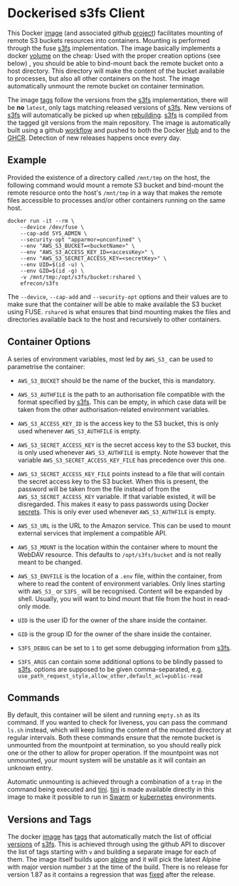 # Dockerised s3fs Client

This Docker [image] (and associated github [project]) facilitates mounting of
remote S3 buckets resources into containers. Mounting is performed through the
fuse [s3fs] implementation. The image basically implements a docker [volume] on
the cheap: Used with the proper creation options (see below) , you should be
able to bind-mount back the remote bucket onto a host directory. This directory
will make the content of the bucket available to processes, but also all other
containers on the host. The image automatically unmount the remote bucket on
container termination.

  [image]: https://hub.docker.com/r/efrecon/s3fs
  [project]: https://github.com/efrecon/docker-s3fs-client
  [s3fs]: https://github.com/s3fs-fuse/s3fs-fuse
  [volume]: https://docs.docker.com/storage/

The image [tags] follow the versions from the [s3fs] implementation, there will
be **no** `latest`, only tags matching released versions of [s3fs]. New versions
of [s3fs] will automatically be picked up when [rebuilding]. [s3fs] is compiled
from the tagged git versions from the main repository. The image is
automatically built using a github [workflow] and pushed to both the Docker
[Hub][image] and to the [GHCR]. Detection of new releases happens once every
day.

  [tags]: https://cloud.docker.com/repository/docker/efrecon/s3fs/tags
  [rebuilding]: ./hooks/build
  [workflow]: ./.github/workflows/docker.yml
  [GHCR]: https://github.com/efrecon/docker-s3fs-client/pkgs/container/s3fs

## Example

Provided the existence of a directory called `/mnt/tmp` on the host, the
following command would mount a remote S3 bucket and bind-mount the remote
resource onto the host's `/mnt/tmp` in a way that makes the remote files
accessible to processes and/or other containers running on the same host.

```Shell
docker run -it --rm \
    --device /dev/fuse \
    --cap-add SYS_ADMIN \
    --security-opt "apparmor=unconfined" \
    --env "AWS_S3_BUCKET=<bucketName>" \
    --env "AWS_S3_ACCESS_KEY_ID=<accessKey>" \
    --env "AWS_S3_SECRET_ACCESS_KEY=<secretKey>" \
    --env UID=$(id -u) \
    --env GID=$(id -g) \
    -v /mnt/tmp:/opt/s3fs/bucket:rshared \
    efrecon/s3fs
```

The `--device`, `--cap-add` and `--security-opt` options and their values are to
make sure that the container will be able to make available the S3 bucket
using FUSE. `rshared` is what ensures that bind mounting makes the files and
directories available back to the host and recursively to other containers.

## Container Options

A series of environment variables, most led by `AWS_S3_` can be used to
parametrise the container:

* `AWS_S3_BUCKET` should be the name of the bucket, this is mandatory.
* `AWS_S3_AUTHFILE` is the path to an authorisation file compatible with the
  format specified by [s3fs]. This can be empty, in which case data will be
  taken from the other authorisation-related environment variables.
* `AWS_S3_ACCESS_KEY_ID` is the access key to the S3 bucket, this is only used
  whenever `AWS_S3_AUTHFILE` is empty.
* `AWS_S3_SECRET_ACCESS_KEY` is the secret access key to the S3 bucket, this is
  only used whenever `AWS_S3_AUTHFILE` is empty. Note however that the variable
  `AWS_S3_SECRET_ACCESS_KEY_FILE` has precedence over this one.
* `AWS_S3_SECRET_ACCESS_KEY_FILE` points instead to a file that will contain the
  secret access key to the S3 bucket. When this is present, the password will be
  taken from the file instead of from the `AWS_S3_SECRET_ACCESS_KEY` variable.
  If that variable existed, it will be disregarded. This makes it easy to pass
  passwords using Docker [secrets]. This is only ever used whenever
  `AWS_S3_AUTHFILE` is empty.
* `AWS_S3_URL` is the URL to the Amazon service. This can be used to mount
  external services that implement a compatible API.
* `AWS_S3_MOUNT` is the location within the container where to mount the
  WebDAV resource. This defaults to `/opt/s3fs/bucket` and is not really meant to
  be changed.
* `AWS_S3_ENVFILE` is the location of a `.env` file, within the container, from
  where to read the content of environment variables. Only lines starting with
  `AWS_S3_` or `S3FS_` will be recognised. Content will be expanded by shell.
  Usually, you will want to bind mount that file from the host in read-only
  mode.
* `UID` is the user ID for the owner of the share inside the container.
* `GID` is the group ID for the owner of the share inside the container.
* `S3FS_DEBUG` can be set to `1` to get some debugging information from [s3fs].
* `S3FS_ARGS` can contain some additional options to be blindly passed to
  [s3fs]. options are supposed to be given comma-separated, e.g.
  `use_path_request_style,allow_other,default_acl=public-read`

  [secrets]: https://docs.docker.com/engine/swarm/secrets/

## Commands

By default, this container will be silent and running `empty.sh` as its command.
If you wanted to check for liveness, you can pass the command `ls.sh` instead,
which will keep listing the content of the mounted directory at regular
intervals. Both these commands ensure that the remote bucket is unmounted from
the mountpoint at termination, so you should really pick one or the other to
allow for proper operation. If the mountpoint was not unmounted, your mount
system will be unstable as it will contain an unknown entry.

Automatic unmounting is achieved through a combination of a `trap` in the
command being executed and [tini]. [tini] is made available directly in this
image to make it possible to run in [Swarm][swarm] or [kubernetes] environments.

  [tini]: https://github.com/krallin/tini
  [swarm]: https://docs.docker.com/engine/swarm/
  [kubernetes]: https://kubernetes.io/

## Versions and Tags

The docker [image] has [tags] that automatically match the list of official
[versions] of [s3fs]. This is achieved through using the github API to discover
the list of tags starting with `v` and building a separate image for each of
them. The image itself builds upon [alpine] and it will pick the latest Alpine
with major version number `3` at the time of the build. There is no release for
version 1.87 as it contains a regression that was [fixed] after the release.

  [image]: https://cloud.docker.com/repository/docker/efrecon/s3fs
  [tags]: https://cloud.docker.com/repository/docker/efrecon/s3fs/tags
  [versions]: https://github.com/s3fs-fuse/s3fs-fuse/tags
  [alpine]: https://hub.docker.com/_/alpine
  [fixed]: https://github.com/s3fs-fuse/s3fs-fuse/pull/1365
